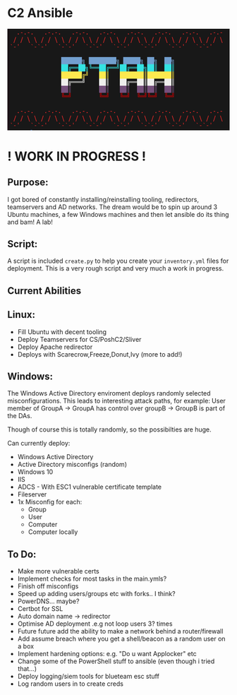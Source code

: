 # C2 Ansible
<p align="center" title="Hi">  <img src="images/logo.png" /> </p>

# ! WORK IN PROGRESS !
## Purpose:
I got bored of constantly installing/reinstalling tooling, redirectors, teamservers and AD networks. The dream would be to spin up around 3 Ubuntu machines, a few Windows machines and then let ansible do its thing and bam! A lab!

## Script:
A script is included `create.py` to help you create your `inventory.yml` files for deployment. This is a very rough script and very much a work in progress.


## Current Abilities
## Linux:
- Fill Ubuntu with decent tooling
- Deploy Teamservers for CS/PoshC2/Sliver
- Deploy Apache redirector
- Deploys with Scarecrow,Freeze,Donut,Ivy (more to add!)

## Windows:
The Windows Active Directory enviroment deploys randomly selected misconfigurations. This leads to interesting attack paths, for example:
User member of GroupA -> GroupA has control over groupB -> GroupB is part of the DAs.

Though of course this is totally randomly, so the possibilties are huge.

Can currently deploy:
- Windows Active Directory
- Active Directory misconfigs (random)
- Windows 10 
- IIS
- ADCS - With ESC1 vulnerable certificate template
- Fileserver
- 1x Misconfig for each:
    - Group
    - User
    - Computer
    - Computer locally

## To Do:
- Make more vulnerable certs
- Implement checks for most tasks in the main.ymls?
- Finish off misconfigs
- Speed up adding users/groups etc with forks.. I think?
- PowerDNS... maybe?
- Certbot for SSL
- Auto domain name -> redirector
- Optimise AD deployment .e.g not loop users 3? times
- Future future add the ability to make a network behind a router/firewall
- Add assume breach where you get a shell/beacon as a random user on a box
- Implement hardening options: e.g. "Do u want Applocker" etc
- Change some of the PowerShell stuff to ansible (even though i tried that...)
- Deploy logging/siem tools for blueteam esc stuff
- Log random users in to create creds
